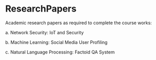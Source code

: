 # ResearchPapers

Academic research papers as required to complete the course works:

a. Network Security: IoT and Security

b. Machine Learning: Social Media User Profiling

c. Natural Language Processing: Factoid QA System

